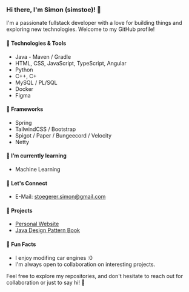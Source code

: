 ### Hi there, I'm Simon (simstoe)! 👋

I'm a passionate fullstack developer with a love for building things and exploring new technologies. Welcome to my GitHub profile!

#### 🔧 Technologies & Tools
- Java - Maven / Gradle
- HTML, CSS, JavaScript, TypeScript, Angular
- Python
- C++, C+
- MySQL / PL/SQL
- Docker
- Figma

#### 📁 Frameworks
- Spring
- TailwindCSS / Bootstrap
- Spigot / Paper / Bungeecord / Velocity
- Netty

#### 🌱 I’m currently learning
- Machine Learning

#### 🤝 Let's Connect
- E-Mail: stoegerer.simon@gmail.com


#### 🚀 Projects
- [Personal Website](https://simstoe.github.io)
- [Java Design Pattern Book](https://simons-organization-15.gitbook.io/design-patterns-java)
  
#### 🎉 Fun Facts
- I enjoy modifing car engines :0
- I'm always open to collaboration on interesting projects.

Feel free to explore my repositories, and don't hesitate to reach out for collaboration or just to say hi! 🚀
